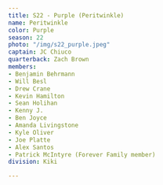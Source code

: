 ```yaml
---
title: S22 - Purple (Peritwinkle)
name: Peritwinkle
color: Purple
season: 22
photo: "/img/s22_purple.jpeg"
captain: JC Chiuco
quarterback: Zach Brown
members:
- Benjamin Behrmann
- Will Besl
- Drew Crane
- Kevin Hamilton
- Sean Holihan
- Kenny J.
- Ben Joyce
- Amanda Livingstone
- Kyle Oliver
- Joe Platte
- Alex Santos
- Patrick McIntyre (Forever Family member)
division: Kiki

---
```

